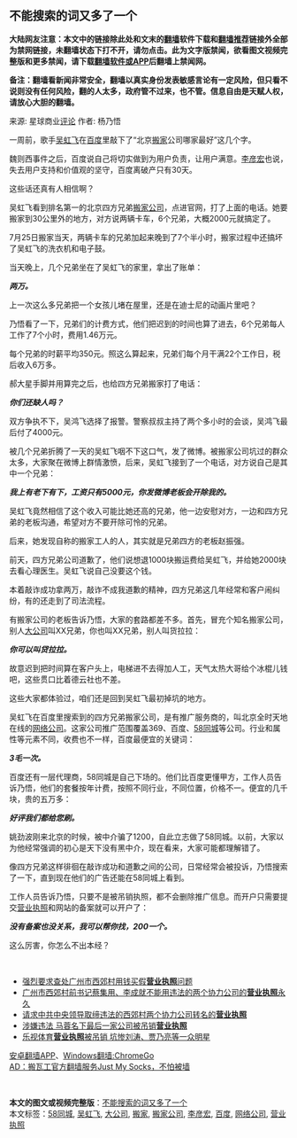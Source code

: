  <h2>不能搜索的词又多了一个</h2> <p class="notice"><b>大陆网友注意：本文中的链接除此处和文末的<a href="https://github.com/bannedbook/fanqiang" >翻墙</a>软件下载和<a href="https://github.com/killgcd/justmysocks/blob/master/README.md">翻墙推荐</a>链接外全部为禁网链接，未翻墙状态下打不开，请勿点击。此为文字版禁闻，欲看图文视频完整版和更多禁闻，请下载<a href="https://github.com/bannedbook/fanqiang">翻墙软件或APP</a>后翻墙上禁闻网。</p><p>备注：翻墙看新闻非常安全，翻墙以真实身份发表敏感言论有一定风险，但只看不说则没有任何风险，翻的人太多，政府管不过来，也不管。信息自由是天赋人权，请放心大胆的翻墙。</b></p>  <div class="entry"> <p>来源:&nbsp;星球商业<span class='wp_keywordlink_affiliate'><a href="https://www.bannedbook.org/bnews/comments/" title="新闻评论" target="_blank">评论</a></span>                            作者:&nbsp;杨乃悟                           </p> <p>一周前，歌手<a href="https://www.bannedbook.org/bnews/tag/%e5%90%b4%e8%99%b9%e9%a3%9e/" class="st_tag internal_tag" rel="tag" title="标签 吴虹飞 下的日志">吴虹飞</a>在<a href="https://www.bannedbook.org/bnews/tag/%e7%99%be%e5%ba%a6/" class="st_tag internal_tag" rel="tag" title="标签 百度 下的日志">百度</a>里敲下了‌‌“北京<a href="https://www.bannedbook.org/bnews/tag/%E6%90%AC%E5%AE%B6/" class="st_tag internal_tag" rel="tag" title="标签 搬家 下的日志">搬家</a>公司哪家最好‌‌”这几个字。</p> <p>	魏则西事件之后，百度说自己将切实做到为用户负责，让用户满意。<a href="https://www.bannedbook.org/bnews/tag/%e6%9d%8e%e5%bd%a6%e5%ae%8f/" class="st_tag internal_tag" rel="tag" title="标签 李彦宏 下的日志">李彦宏</a>也说，失去用户支持和价值观的坚守，百度离破产只有30天。</p> <p>	这些话还真有人相信啊？</p> <p>	吴虹飞看到排名第一的北京四方兄弟<a href="https://www.bannedbook.org/bnews/tag/%e6%90%ac%e5%ae%b6%e5%85%ac%e5%8f%b8/" class="st_tag internal_tag" rel="tag" title="标签 搬家公司 下的日志">搬家公司</a>，点进官网，打了上面的电话。她要搬家到30公里外的地方，对方说两辆卡车，6个兄弟，大概2000元就搞定了。</p> <p>	7月25日搬家当天，两辆卡车的兄弟加起来晚到了7个半小时，搬家过程中还搞坏了吴虹飞的洗衣机和电子鼓。</p> <p>	当天晚上，几个兄弟坐在了吴虹飞的家里，拿出了账单：</p> <p>	<em><strong>两万。</strong></em></p>  <p>	上一次这么多兄弟把一个女孩儿堵在屋里，还是在迪士尼的动画片里吧？</p> <p>	乃悟看了一下，兄弟们的计费方式，他们把迟到的时间也算了进去，6个兄弟每人工作了7个小时，费用1.46万元。</p> <p>	每个兄弟的时薪平均350元。照这么算起来，兄弟们每个月干满22个工作日，税后收入6万多。</p> <p>	郝大星手脚并用算完之后，也给四方兄弟搬家打了电话：</p> <p>	<em><strong>你们还缺人吗？</strong></em></p> <p>	双方争执不下，吴鸿飞选择了报警。警察叔叔主持了两个多小时的会谈，吴鸿飞最后付了4000元。</p> <p>	被几个兄弟折腾了一天的吴虹飞咽不下这口气，发了微博。被搬家公司坑过的群众太多，大家聚在微博上群情激愤，后来，吴虹飞接到了一个电话，对方说自己是其中一个兄弟：</p> <p>	<em><strong>我上有老下有下，工资只有</strong></em><em><strong>5000</strong></em><em><strong>元，你发微博老板会开除我的。</strong></em></p>  <p>	吴虹飞竟然相信了这个收入可能比她还高的兄弟，他一边安慰对方，一边和四方兄弟的老板沟通，希望对方不要开除可怜的兄弟。</p> <p>	后来，她发现自称的搬家工人的人，其实就是兄弟四方的老板赵振强。</p> <p>	前天，四方兄弟公司道歉了，他们说想退1000块搬运费给吴虹飞，并给她2000块去看心理医生。吴虹飞说自己没要这个钱。</p> <p>	本着敲诈成功拿两万，敲诈不成我道歉的精神，四方兄弟这几年经常和客户闹纠纷，有的还走到了司法流程。</p> <p>	有搬家公司的老板告诉乃悟，大家的套路都差不多。首先，冒充个知名搬家公司，别人<a href="https://www.bannedbook.org/bnews/tag/%E5%A4%A7%E5%85%AC%E5%8F%B8/" class="st_tag internal_tag" rel="tag" title="标签 大公司 下的日志">大公司</a>叫XX兄弟，你也叫XX兄弟，别人叫货拉拉：</p> <p>	<em><strong>你可以叫贷拉拉。</strong></em></p> <p>	故意迟到把时间算在客户头上，电梯进不去得加人工，天气太热大哥给个冰棍儿钱吧，这些贯口比着德云社也不差。</p> <p>	这些大家都体验过，咱们还是回到吴虹飞最初掉坑的地方。</p>  <p>	吴虹飞在百度里搜索到的四方兄弟搬家公司，是有推广服务商的，叫北京全时天地在线的<a href="https://www.bannedbook.org/bnews/tag/%E7%BD%91%E7%BB%9C%E5%85%AC%E5%8F%B8/" class="st_tag internal_tag" rel="tag" title="标签 网络公司 下的日志">网络公司</a>。这家公司推广范围覆盖369、百度、<a href="https://www.bannedbook.org/bnews/tag/58%E5%90%8C%E5%9F%8E/" class="st_tag internal_tag" rel="tag" title="标签 58同城 下的日志">58同城</a>等公司。行业和属性等元素不同，收费也不一样，百度最便宜的关键词：</p> <p>	<em><strong>3</strong></em><em><strong>毛一次。</strong></em></p> <p>	百度还有一层代理商，58同城是自己下场的。他们比百度更懂甲方，工作人员告诉乃悟，他们的套餐按年计费，按照不同行业，不同位置，价格不一。便宜的几千块，贵的五万多：</p> <p>	<em><strong>好评我们都给您刷。</strong></em></p> <p>	姚劲波刚来北京的时候，被中介骗了1200，自此立志做了58同城。以前，大家以为他经常强调的初心是天下没有黑中介，现在看来，大家可能都理解错了。</p> <p>	像四方兄弟这样徘徊在敲诈成功和道歉之间的公司，日常经常会被投诉，乃悟搜索了一下，直到现在他们的广告还能在58同城上看到。</p> <p>	工作人员告诉乃悟，只要不是被吊销执照，都不会删除推广信息。而开户只需要提交<a href="https://www.bannedbook.org/bnews/tag/%E8%90%A5%E4%B8%9A%E6%89%A7%E7%85%A7/" class="st_tag internal_tag" rel="tag" title="标签 营业执照 下的日志">营业执照</a>和网站的备案就可以开户了：</p> <p>	<strong><em>没有备案也没关系，我可以帮你找，</em></strong><strong><em>200</em></strong><strong><em>一个。</em></strong></p>  <p>	这么厉害，你怎么不出本经？</p> <p>	 </p> <ul class='op-related-articles' title='相关阅读'> <li><a href='https://www.bannedbook.org/bnews/baitai/20200510/1325953.html' target='_blank'>强烈要求查处广州市西郊村用钱买假<b>营业执照</b>问题</a></li> <li><a href='https://www.bannedbook.org/bnews/baitai/20200328/1302211.html' target='_blank'>广州市西郊村前书记蔡集用、李成就不能用违法的两个协力公司的<b>营业执照</b>永久</a></li> <li><a href='https://www.bannedbook.org/bnews/baitai/20191027/1213700.html' target='_blank'>请求中共中央领导取缔违法的西郊村两个协力公司转名的<b>营业执照</b></a></li> <li><a href='https://www.bannedbook.org/bnews/yule/20190919/1193492.html' target='_blank'>涉嫌违法 马蓉名下最后一家公司被吊销<b>营业执照</b></a></li> <li><a href='https://www.bannedbook.org/bnews/yule/20190704/1153034.html' target='_blank'>乐视体育<b>营业执照</b>被吊销 坑惨刘涛、贾乃亮等一众明星</a></li> </ul> <div class="texttj"> <a href="https://github.com/bannedbook/fanqiang/wiki/%E7%A6%81%E9%97%BB%E7%BD%91%E5%AE%89%E5%8D%93%E7%BF%BB%E5%A2%99%E6%96%B0%E9%97%BBAPP" target="_blank">安卓翻墙APP</a>、<a href="https://github.com/bannedbook/fanqiang/wiki/Chrome%E4%B8%80%E9%94%AE%E7%BF%BB%E5%A2%99%E5%8C%85" target="_blank">Windows翻墙:ChromeGo</a><br/> <a href="https://github.com/killgcd/justmysocks/blob/master/README.md" target="_blank">AD：搬瓦工官方翻墙服务Just My Socks，不怕被墙</a> </div><p> </p><a name='sharetosocial'></a>         <div><b>本文的图文或视频完整版</b>：<a href='https://www.bannedbook.org/bnews/ssgc/20200805/1374776.html'>不能搜索的词又多了一个</a></div>  </div><!--END ENTRY--> <div class="postfooter"> <div>本文标签：<a href="https://www.bannedbook.org/bnews/tag/58%E5%90%8C%E5%9F%8E/" rel="tag">58同城</a>, <a href="https://www.bannedbook.org/bnews/tag/%e5%90%b4%e8%99%b9%e9%a3%9e/" rel="tag">吴虹飞</a>, <a href="https://www.bannedbook.org/bnews/tag/%E5%A4%A7%E5%85%AC%E5%8F%B8/" rel="tag">大公司</a>, <a href="https://www.bannedbook.org/bnews/tag/%E6%90%AC%E5%AE%B6/" rel="tag">搬家</a>, <a href="https://www.bannedbook.org/bnews/tag/%e6%90%ac%e5%ae%b6%e5%85%ac%e5%8f%b8/" rel="tag">搬家公司</a>, <a href="https://www.bannedbook.org/bnews/tag/%e6%9d%8e%e5%bd%a6%e5%ae%8f/" rel="tag">李彦宏</a>, <a href="https://www.bannedbook.org/bnews/tag/%e7%99%be%e5%ba%a6/" rel="tag">百度</a>, <a href="https://www.bannedbook.org/bnews/tag/%E7%BD%91%E7%BB%9C%E5%85%AC%E5%8F%B8/" rel="tag">网络公司</a>, <a href="https://www.bannedbook.org/bnews/tag/%E8%90%A5%E4%B8%9A%E6%89%A7%E7%85%A7/" rel="tag">营业执照</a></div>  </div><!--END POSTFOOTER--> 